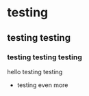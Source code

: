 # testing

## testing testing

### testing testing testing
hello testing testing
- testing even more
